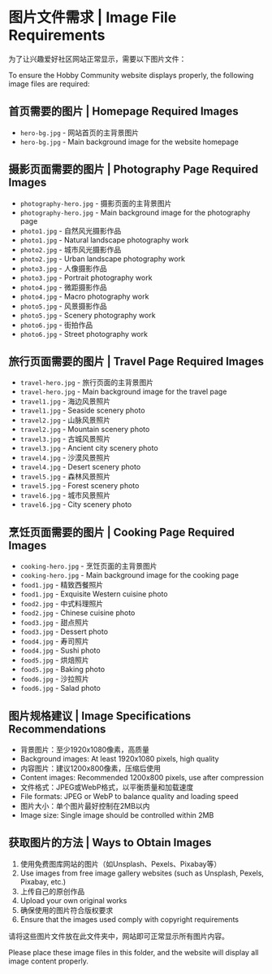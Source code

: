 # 图片文件需求 | Image File Requirements

为了让兴趣爱好社区网站正常显示，需要以下图片文件：

To ensure the Hobby Community website displays properly, the following image files are required:

## 首页需要的图片 | Homepage Required Images
- `hero-bg.jpg` - 网站首页的主背景图片
- `hero-bg.jpg` - Main background image for the website homepage

## 摄影页面需要的图片 | Photography Page Required Images
- `photography-hero.jpg` - 摄影页面的主背景图片
- `photography-hero.jpg` - Main background image for the photography page
- `photo1.jpg` - 自然风光摄影作品
- `photo1.jpg` - Natural landscape photography work
- `photo2.jpg` - 城市风光摄影作品
- `photo2.jpg` - Urban landscape photography work
- `photo3.jpg` - 人像摄影作品
- `photo3.jpg` - Portrait photography work
- `photo4.jpg` - 微距摄影作品
- `photo4.jpg` - Macro photography work
- `photo5.jpg` - 风景摄影作品
- `photo5.jpg` - Scenery photography work
- `photo6.jpg` - 街拍作品
- `photo6.jpg` - Street photography work

## 旅行页面需要的图片 | Travel Page Required Images
- `travel-hero.jpg` - 旅行页面的主背景图片
- `travel-hero.jpg` - Main background image for the travel page
- `travel1.jpg` - 海边风景照片
- `travel1.jpg` - Seaside scenery photo
- `travel2.jpg` - 山脉风景照片
- `travel2.jpg` - Mountain scenery photo
- `travel3.jpg` - 古城风景照片
- `travel3.jpg` - Ancient city scenery photo
- `travel4.jpg` - 沙漠风景照片
- `travel4.jpg` - Desert scenery photo
- `travel5.jpg` - 森林风景照片
- `travel5.jpg` - Forest scenery photo
- `travel6.jpg` - 城市风景照片
- `travel6.jpg` - City scenery photo

## 烹饪页面需要的图片 | Cooking Page Required Images
- `cooking-hero.jpg` - 烹饪页面的主背景图片
- `cooking-hero.jpg` - Main background image for the cooking page
- `food1.jpg` - 精致西餐照片
- `food1.jpg` - Exquisite Western cuisine photo
- `food2.jpg` - 中式料理照片
- `food2.jpg` - Chinese cuisine photo
- `food3.jpg` - 甜点照片
- `food3.jpg` - Dessert photo
- `food4.jpg` - 寿司照片
- `food4.jpg` - Sushi photo
- `food5.jpg` - 烘焙照片
- `food5.jpg` - Baking photo
- `food6.jpg` - 沙拉照片
- `food6.jpg` - Salad photo

## 图片规格建议 | Image Specifications Recommendations
- 背景图片：至少1920x1080像素，高质量
- Background images: At least 1920x1080 pixels, high quality
- 内容图片：建议1200x800像素，压缩后使用
- Content images: Recommended 1200x800 pixels, use after compression
- 文件格式：JPEG或WebP格式，以平衡质量和加载速度
- File formats: JPEG or WebP to balance quality and loading speed
- 图片大小：单个图片最好控制在2MB以内
- Image size: Single image should be controlled within 2MB

## 获取图片的方法 | Ways to Obtain Images
1. 使用免费图库网站的图片（如Unsplash、Pexels、Pixabay等）
1. Use images from free image gallery websites (such as Unsplash, Pexels, Pixabay, etc.)
2. 上传自己的原创作品
2. Upload your own original works
3. 确保使用的图片符合版权要求
3. Ensure that the images used comply with copyright requirements

请将这些图片文件放在此文件夹中，网站即可正常显示所有图片内容。

Please place these image files in this folder, and the website will display all image content properly.